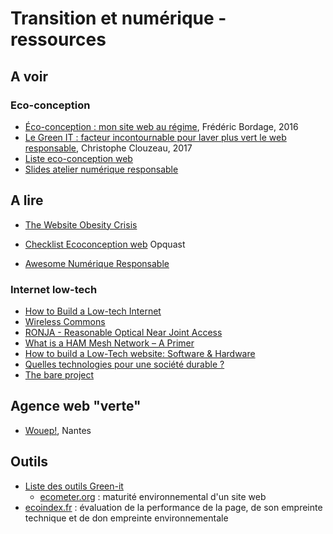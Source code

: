 # Transition et numérique - ressources

## A voir

### Eco-conception

- [Éco-conception : mon site web au régime](https://www.paris-web.fr/2016/conferences/eco-conception-mon-site-web-au-regime.php), Frédéric Bordage, 2016
- [Le Green IT : facteur incontournable pour laver plus vert le web responsable](https://www.paris-web.fr/2017/conferences/le-green-it-facteur-incontournable-pour-laver-plus-vert-le-web-responsable.php), Christophe Clouzeau, 2017
- [Liste eco-conception web](https://groups.google.com/forum/#!forum/ecoconceptionweb)
- [Slides atelier numérique responsable](https://hackmd.io/@yaaax/atelier-numerique-responsable#/)

## A lire

- [The Website Obesity Crisis](http://idlewords.com/talks/website_obesity.htm)

- [Checklist Ecoconception web](https://checklists.opquast.com/ecoconception-web/) Opquast

- [Awesome Numérique Responsable](https://github.com/cyrildotcc/awesome-numerique-responsable)

### Internet low-tech

- [How to Build a Low-tech Internet](http://www.lowtechmagazine.com/2015/10/how-to-build-a-low-tech-internet.html)
- [Wireless Commons](http://web.archive.org/web/20120402222715/http://www.wirelesscommons.org/)
- [RONJA - Reasonable Optical Near Joint Access](https://en.wikipedia.org/wiki/RONJA)
- [What is a HAM Mesh Network – A Primer](http://oemcomm.org/ham-mesh-network-primer/)
- [How to build a Low-Tech website: Software & Hardware](https://homebrewserver.club/low-tech-website-howto.html)
- [Quelles technologies pour une société durable ?](https://atterrissage.org/technologies-societe-durable-65514b474700)
- [The bare project](https://bare.eco/)


## Agence web "verte"

- [Wouep!](wouep.com), Nantes

## Outils

- [Liste des outils Green-it](https://collectif.greenit.fr/outils.html)
  - [ecometer.org](http://ecometer.org) : maturité environnemental d'un site web
- [ecoindex.fr](http://www.ecoindex.fr/) : évaluation de la performance de la page, de son empreinte technique et de don empreinte environnementale